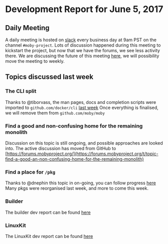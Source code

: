 # Development Report for June 5, 2017

## Daily Meeting

A daily meeting is hosted on [slack](https://dockercommunity.slack.com) every business day at 9am PST on the channel `#moby-project`.
Lots of discussion happened during this meeting to kickstart the project, but now that we have the forums, we see less activity there.
We are discussing the future of this meeting [here](https://forums.mobyproject.org/t/of-standups-future), we will possibility move the meeting
to weekly.

## Topics discussed last week

### The CLI split

Thanks to @tiborvass, the man pages, docs and completion scripts were imported to `github.com/docker/cli` [last week](https://github.com/docker/cli/pull/147)
Once everything is finalised, we will remove them from `github.com/moby/moby`

### Find a good and non-confusing home for the remaining monolith

Discussion on this topic is still ongoing, and possible approaches are looked into. The active discussion has moved
from GitHub to [https://forums.mobyproject.org/](https://forums.mobyproject.org/t/topic-find-a-good-an-non-confusing-home-for-the-remaining-monolith)


### Find a place for `/pkg`

Thanks to @dnephin this topic in on-going, you can follow progress [here](https://github.com/moby/moby/issues/32989)
Many pkgs were reorganised last week, and more to come this week.


### Builder

The builder dev report can be found [here](builder/2017-06-05.md)


### LinuxKit

The LinuxKit dev report can be found [here](https://github.com/linuxkit/linuxkit/blob/master/reports/2017-06-03.md)